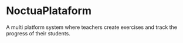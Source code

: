 # NoctuaPlataform
A multi platform system where teachers create exercises and track the progress of their students.
